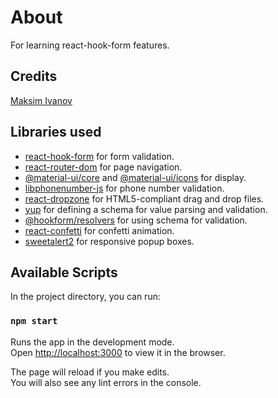 # About

For learning react-hook-form features.

## Credits

[Maksim Ivanov](https://www.youtube.com/watch?v=U-iz8b4RExA)

## Libraries used

* [react-hook-form](https://www.npmjs.com/package/react-hook-form) for form validation.
* [react-router-dom](https://www.npmjs.com/package/react-router-dom) for page navigation.
* [@material-ui/core](https://www.npmjs.com/package/@material-ui/core) and [@material-ui/icons](https://www.npmjs.com/package/@material-ui/icons) for display.
* [libphonenumber-js](https://www.npmjs.com/package/libphonenumber-js) for phone number validation.
* [react-dropzone](https://www.npmjs.com/package/react-dropzone) for HTML5-compliant drag and drop files.
* [yup](https://www.npmjs.com/package/yup) for defining a schema for value parsing and validation.
* [@hookform/resolvers](https://www.npmjs.com/package/@hookform/resolvers) for using schema for validation.
* [react-confetti](https://www.npmjs.com/package/react-confetti) for confetti animation. 
* [sweetalert2](https://www.npmjs.com/package/sweetalert2) for responsive popup boxes.

## Available Scripts

In the project directory, you can run:

### `npm start`

Runs the app in the development mode.\
Open [http://localhost:3000](http://localhost:3000) to view it in the browser.

The page will reload if you make edits.\
You will also see any lint errors in the console.
